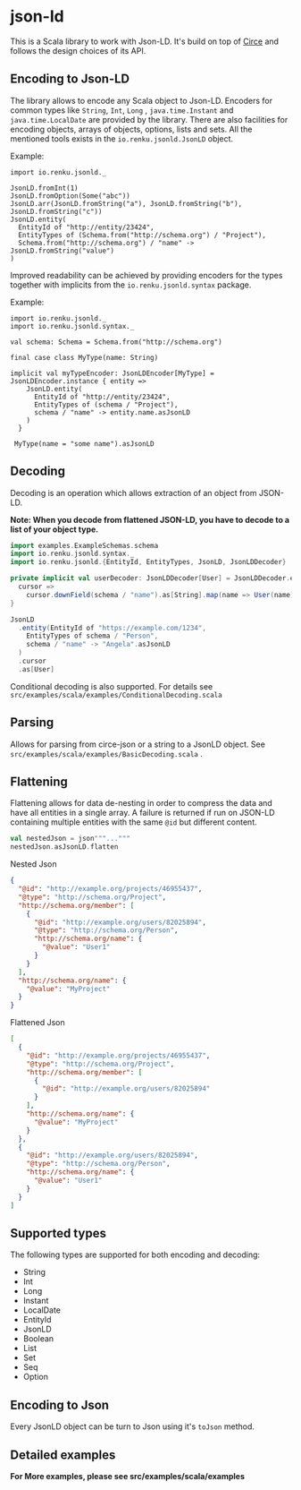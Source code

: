 # json-ld

This is a Scala library to work with Json-LD. It's build on top of [Circe](https://circe.github.io/circe) and follows
the design choices of its API.

## Encoding to Json-LD

The library allows to encode any Scala object to Json-LD. Encoders for common types like `String`, `Int`, `Long`
, `java.time.Instant` and `java.time.LocalDate` are provided by the library. There are also facilities for encoding
objects, arrays of objects, options, lists and sets. All the mentioned tools exists in the `io.renku.jsonld.JsonLD`
object.

Example:

```
import io.renku.jsonld._

JsonLD.fromInt(1)
JsonLD.fromOption(Some("abc"))
JsonLD.arr(JsonLD.fromString("a"), JsonLD.fromString("b"), JsonLD.fromString("c"))
JsonLD.entity(
  EntityId of "http://entity/23424",
  EntityTypes of (Schema.from("http://schema.org") / "Project"),
  Schema.from("http://schema.org") / "name" -> JsonLD.fromString("value")
)
```

Improved readability can be achieved by providing encoders for the types together with implicits from
the `io.renku.jsonld.syntax` package.

Example:

```
import io.renku.jsonld._
import io.renku.jsonld.syntax._

val schema: Schema = Schema.from("http://schema.org")

final case class MyType(name: String)

implicit val myTypeEncoder: JsonLDEncoder[MyType] = JsonLDEncoder.instance { entity =>
    JsonLD.entity(
      EntityId of "http://entity/23424",
      EntityTypes of (schema / "Project"),
      schema / "name" -> entity.name.asJsonLD
    )
  }
  
 MyType(name = "some name").asJsonLD
```

## Decoding

Decoding is an operation which allows extraction of an object from JSON-LD.

**Note: When you decode from flattened JSON-LD, you have to decode to a list of your object type.**

```scala
import examples.ExampleSchemas.schema
import io.renku.jsonld.syntax._
import io.renku.jsonld.{EntityId, EntityTypes, JsonLD, JsonLDDecoder}

private implicit val userDecoder: JsonLDDecoder[User] = JsonLDDecoder.entity(EntityTypes.of(schema / "Person")) {
  cursor =>
    cursor.downField(schema / "name").as[String].map(name => User(name))
}

JsonLD
  .entity(EntityId of "https://example.com/1234",
    EntityTypes of schema / "Person",
    schema / "name" -> "Angela".asJsonLD
  )
  .cursor
  .as[User]
```

Conditional decoding is also supported. For details see `src/examples/scala/examples/ConditionalDecoding.scala`

## Parsing

Allows for parsing from circe-json or a string to a JsonLD object. See `src/examples/scala/examples/BasicDecoding.scala`
.

## Flattening

Flattening allows for data de-nesting in order to compress the data and have all entities in a single array. A failure
is returned if run on JSON-LD containing multiple entities with the same `@id` but different content.

```scala
val nestedJson = json"""..."""
nestedJson.asJsonLD.flatten
```

Nested Json

```json
{
  "@id": "http://example.org/projects/46955437",
  "@type": "http://schema.org/Project",
  "http://schema.org/member": [
    {
      "@id": "http://example.org/users/82025894",
      "@type": "http://schema.org/Person",
      "http://schema.org/name": {
        "@value": "User1"
      }
    }
  ],
  "http://schema.org/name": {
    "@value": "MyProject"
  }
}
```

Flattened Json

```json
[
  {
    "@id": "http://example.org/projects/46955437",
    "@type": "http://schema.org/Project",
    "http://schema.org/member": [
      {
        "@id": "http://example.org/users/82025894"
      }
    ],
    "http://schema.org/name": {
      "@value": "MyProject"
    }
  },
  {
    "@id": "http://example.org/users/82025894",
    "@type": "http://schema.org/Person",
    "http://schema.org/name": {
      "@value": "User1"
    }
  }
]
```

## Supported types

The following types are supported for both encoding and decoding:

- String
- Int
- Long
- Instant
- LocalDate
- EntityId
- JsonLD
- Boolean
- List
- Set
- Seq
- Option

## Encoding to Json

Every JsonLD object can be turn to Json using it's `toJson` method.

## Detailed examples

**For More examples, please see src/examples/scala/examples**

